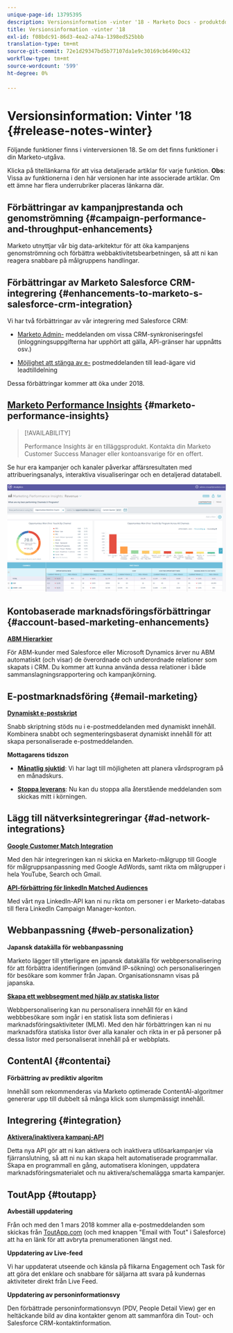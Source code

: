 ```yaml
---
unique-page-id: 13795395
description: Versionsinformation -vinter '18 - Marketo Docs - produktdokumentation
title: Versionsinformation -vinter '18
exl-id: f08bdc91-86d3-4ea2-a74a-1398ed525bbb
translation-type: tm+mt
source-git-commit: 72e1d29347bd5b77107da1e9c30169cb6490c432
workflow-type: tm+mt
source-wordcount: '599'
ht-degree: 0%

---
```


# Versionsinformation: Vinter &#39;18 {#release-notes-winter}

Följande funktioner finns i vinterversionen 18. Se om det finns funktioner i din Marketo-utgåva.

Klicka på titellänkarna för att visa detaljerade artiklar för varje funktion. **Obs**: Vissa av funktionerna i den här versionen har inte associerade artiklar. Om ett ämne har flera underrubriker placeras länkarna där.

## Förbättringar av kampanjprestanda och genomströmning {#campaign-performance-and-throughput-enhancements}

Marketo utnyttjar vår big data-arkitektur för att öka kampanjens genomströmning och förbättra webbaktivitetsbearbetningen, så att ni kan reagera snabbare på målgruppens handlingar.

## Förbättringar av Marketo Salesforce CRM-integrering {#enhancements-to-marketo-s-salesforce-crm-integration}

Vi har två förbättringar av vår integrering med Salesforce CRM:

* [Marketo Admin-](/help/marketo/product-docs/core-marketo-concepts/miscellaneous/understanding-notifications/notification-types.md) meddelanden om vissa CRM-synkroniseringsfel (inloggningsuppgifterna har upphört att gälla, API-gränser har uppnåtts osv.)

* [Möjlighet att stänga av e-](/help/marketo/product-docs/crm-sync/salesforce-sync/setup/optional-steps/turn-off-email-notifications-to-lead-owner.md) postmeddelanden till lead-ägare vid leadtilldelning

Dessa förbättringar kommer att öka under 2018.

## [Marketo Performance Insights](/help/marketo/product-docs/reporting/performance-insights/performance-insights-overview.md) {#marketo-performance-insights}

>[!AVAILABILITY]
>
>Performance Insights är en tilläggsprodukt. Kontakta din Marketo Customer Success Manager eller kontoansvarige för en offert.

Se hur era kampanjer och kanaler påverkar affärsresultaten med attribueringsanalys, interaktiva visualiseringar och en detaljerad datatabell.

![](assets/image2018-2-5-7-3a55-3a46.png)

## Kontobaserade marknadsföringsförbättringar {#account-based-marketing-enhancements}

**[ABM Hierarkier](/help/marketo/product-docs/target-account-management/target/named-accounts/tam-hierarchies.md)**

För ABM-kunder med Salesforce eller Microsoft Dynamics ärver nu ABM automatiskt (och visar) de överordnade och underordnade relationer som skapats i CRM. Du kommer att kunna använda dessa relationer i både sammanslagningsrapportering och kampanjkörning.

## E-postmarknadsföring {#email-marketing}

**[Dynamiskt e-postskript](/help/marketo/product-docs/email-marketing/general/using-tokens/create-an-email-script-token.md)**

Snabb skriptning stöds nu i e-postmeddelanden med dynamiskt innehåll. Kombinera snabbt och segmenteringsbaserat dynamiskt innehåll för att skapa personaliserade e-postmeddelanden.

**Mottagarens tidszon**

* **[Månatlig sjuktid](/help/marketo/product-docs/email-marketing/email-programs/email-program-actions/scheduling-with-recipient-time-zone/schedule-email-programs-with-recipient-time-zone.md)**: Vi har lagt till möjligheten att planera vårdsprogram på en månadskurs.

* **[Stoppa leverans](/help/marketo/product-docs/email-marketing/email-programs/email-program-actions/scheduling-with-recipient-time-zone/abort-delivery-of-email-programs-scheduled-with-recipient-time-zone.md)**: Nu kan du stoppa alla återstående meddelanden som skickas mitt i körningen.

## Lägg till nätverksintegreringar {#ad-network-integrations}

**[Google Customer Match Integration](/help/marketo/product-docs/demand-generation/ad-network-integrations/add-google-customer-match-as-a-launchpoint-service.md)**

Med den här integreringen kan ni skicka en Marketo-målgrupp till Google för målgruppsanpassning med Google AdWords, samt rikta om målgrupper i hela YouTube, Search och Gmail.

**[API-förbättring för linkedIn Matched Audiences](/help/marketo/product-docs/demand-generation/ad-network-integrations/add-linkedin-matched-audiences-as-a-launchpoint-service.md)**

Med vårt nya LinkedIn-API kan ni nu rikta om personer i er Marketo-databas till flera LinkedIn Campaign Manager-konton.

## Webbanpassning {#web-personalization}

**Japansk datakälla för webbanpassning**

Marketo lägger till ytterligare en japansk datakälla för webbpersonalisering för att förbättra identifieringen (omvänd IP-sökning) och personaliseringen för besökare som kommer från Japan. Organisationsnamn visas på japanska.

**[Skapa ett webbsegment med hjälp av statiska listor](/help/marketo/product-docs/web-personalization/using-web-segments/create-a-segment-using-a-static-list.md)**

Webbpersonalisering kan nu personalisera innehåll för en känd webbbesökare som ingår i en statisk lista som definieras i marknadsföringsaktiviteter (MLM). Med den här förbättringen kan ni nu marknadsföra statiska listor över alla kanaler och rikta in er på personer på dessa listor med personaliserat innehåll på er webbplats.

## ContentAI {#contentai}

**Förbättring av prediktiv algoritm**

Innehåll som rekommenderas via Marketo optimerade ContentAI-algoritmer genererar upp till dubbelt så många klick som slumpmässigt innehåll.

## Integrering {#integration}

**[Aktivera/inaktivera kampanj-API](https://developers.marketo.com/rest-api/assets/campaigns/)**

Detta nya API gör att ni kan aktivera och inaktivera utlösarkampanjer via fjärranslutning, så att ni nu kan skapa helt automatiserade programmallar. Skapa en programmall en gång, automatisera kloningen, uppdatera marknadsföringsmaterialet och nu aktivera/schemalägga smarta kampanjer.

## ToutApp {#toutapp}

**Avbeställ uppdatering**

Från och med den 1 mars 2018 kommer alla e-postmeddelanden som skickas från [ToutApp.com](https://ToutApp.com) (och med knappen &quot;Email with Tout&quot; i Salesforce) att ha en länk för att avbryta prenumerationen längst ned.

**Uppdatering av Live-feed**

Vi har uppdaterat utseende och känsla på flikarna Engagement och Task för att göra det enklare och snabbare för säljarna att svara på kundernas aktiviteter direkt från Live Feed.

**Uppdatering av personinformationsvy**

Den förbättrade personinformationsvyn (PDV, People Detail View) ger en heltäckande bild av dina kontakter genom att sammanföra din Tout- och Salesforce CRM-kontaktinformation.
